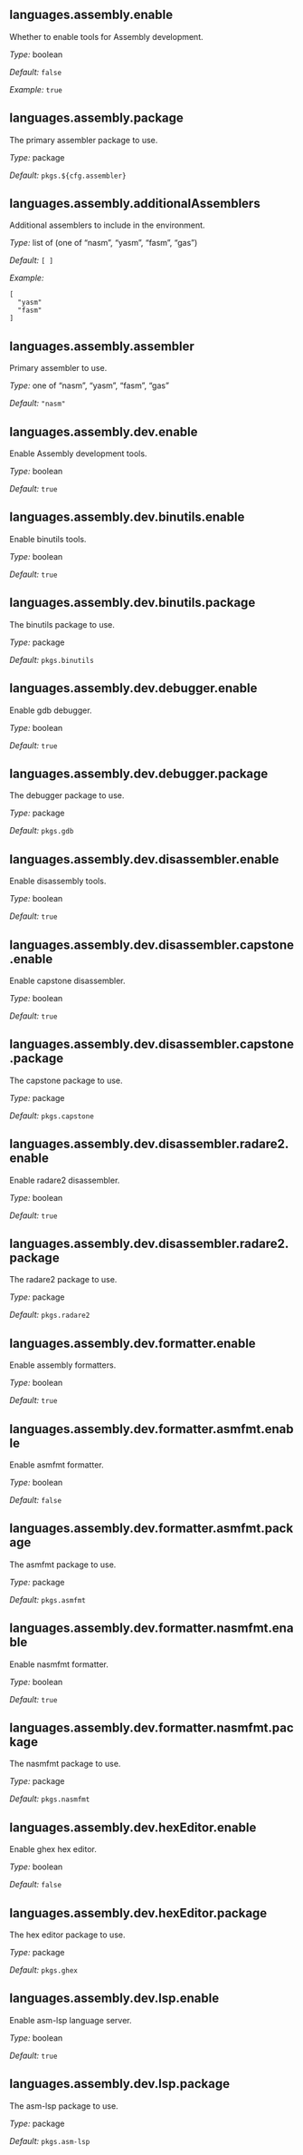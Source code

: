 [comment]: # (Do not edit this file as it is autogenerated. Go to docs/individual-docs if you want to make edits.)


[comment]: # (Please add your documentation on top of this line)

## languages\.assembly\.enable



Whether to enable tools for Assembly development\.



*Type:*
boolean



*Default:*
` false `



*Example:*
` true `



## languages\.assembly\.package



The primary assembler package to use\.



*Type:*
package



*Default:*
` pkgs.${cfg.assembler} `



## languages\.assembly\.additionalAssemblers

Additional assemblers to include in the environment\.



*Type:*
list of (one of “nasm”, “yasm”, “fasm”, “gas”)



*Default:*
` [ ] `



*Example:*

```
[
  "yasm"
  "fasm"
]
```



## languages\.assembly\.assembler



Primary assembler to use\.



*Type:*
one of “nasm”, “yasm”, “fasm”, “gas”



*Default:*
` "nasm" `



## languages\.assembly\.dev\.enable



Enable Assembly development tools\.



*Type:*
boolean



*Default:*
` true `



## languages\.assembly\.dev\.binutils\.enable



Enable binutils tools\.



*Type:*
boolean



*Default:*
` true `



## languages\.assembly\.dev\.binutils\.package



The binutils package to use\.



*Type:*
package



*Default:*
` pkgs.binutils `



## languages\.assembly\.dev\.debugger\.enable



Enable gdb debugger\.



*Type:*
boolean



*Default:*
` true `



## languages\.assembly\.dev\.debugger\.package



The debugger package to use\.



*Type:*
package



*Default:*
` pkgs.gdb `



## languages\.assembly\.dev\.disassembler\.enable



Enable disassembly tools\.



*Type:*
boolean



*Default:*
` true `



## languages\.assembly\.dev\.disassembler\.capstone\.enable



Enable capstone disassembler\.



*Type:*
boolean



*Default:*
` true `



## languages\.assembly\.dev\.disassembler\.capstone\.package



The capstone package to use\.



*Type:*
package



*Default:*
` pkgs.capstone `



## languages\.assembly\.dev\.disassembler\.radare2\.enable



Enable radare2 disassembler\.



*Type:*
boolean



*Default:*
` true `



## languages\.assembly\.dev\.disassembler\.radare2\.package



The radare2 package to use\.



*Type:*
package



*Default:*
` pkgs.radare2 `



## languages\.assembly\.dev\.formatter\.enable



Enable assembly formatters\.



*Type:*
boolean



*Default:*
` true `



## languages\.assembly\.dev\.formatter\.asmfmt\.enable



Enable asmfmt formatter\.



*Type:*
boolean



*Default:*
` false `



## languages\.assembly\.dev\.formatter\.asmfmt\.package



The asmfmt package to use\.



*Type:*
package



*Default:*
` pkgs.asmfmt `



## languages\.assembly\.dev\.formatter\.nasmfmt\.enable



Enable nasmfmt formatter\.



*Type:*
boolean



*Default:*
` true `



## languages\.assembly\.dev\.formatter\.nasmfmt\.package



The nasmfmt package to use\.



*Type:*
package



*Default:*
` pkgs.nasmfmt `



## languages\.assembly\.dev\.hexEditor\.enable



Enable ghex hex editor\.



*Type:*
boolean



*Default:*
` false `



## languages\.assembly\.dev\.hexEditor\.package



The hex editor package to use\.



*Type:*
package



*Default:*
` pkgs.ghex `



## languages\.assembly\.dev\.lsp\.enable



Enable asm-lsp language server\.



*Type:*
boolean



*Default:*
` true `



## languages\.assembly\.dev\.lsp\.package



The asm-lsp package to use\.



*Type:*
package



*Default:*
` pkgs.asm-lsp `
